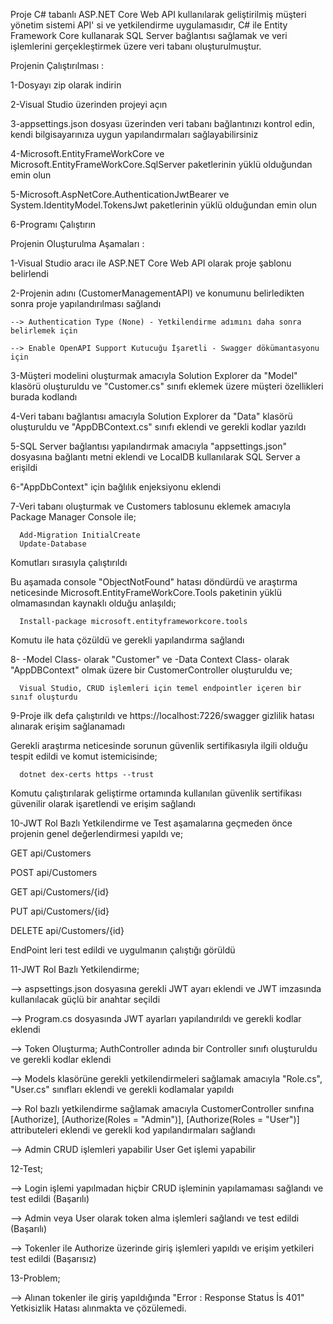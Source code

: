 Proje C# tabanlı ASP.NET Core Web API kullanılarak geliştirilmiş müşteri yönetim sistemi API' si ve yetkilendirme uygulamasıdır, 
C# ile Entity Framework Core kullanarak SQL Server bağlantısı sağlamak ve veri işlemlerini gerçekleştirmek üzere veri tabanı oluşturulmuştur.



Projenin Çalıştırılması :

1-Dosyayı zip olarak indirin


2-Visual Studio üzerinden projeyi açın


3-appsettings.json dosyası üzerinden veri tabanı bağlantınızı kontrol edin, kendi bilgisayarınıza uygun yapılandırmaları sağlayabilirsiniz


4-Microsoft.EntityFrameWorkCore ve Microsoft.EntityFrameWorkCore.SqlServer paketlerinin yüklü olduğundan emin olun


5-Microsoft.AspNetCore.AuthenticationJwtBearer ve System.IdentityModel.TokensJwt paketlerinin yüklü olduğundan emin olun


6-Programı Çalıştırın





Projenin Oluşturulma Aşamaları :

1-Visual Studio aracı ile ASP.NET Core Web API olarak proje şablonu belirlendi


2-Projenin adını (CustomerManagementAPI) ve konumunu belirledikten sonra proje yapılandırılması sağlandı

    --> Authentication Type (None) - Yetkilendirme adımını daha sonra belirlemek için

    --> Enable OpenAPI Support Kutucuğu İşaretli - Swagger dökümantasyonu için


3-Müşteri modelini oluşturmak amacıyla Solution Explorer da "Model" klasörü oluşturuldu ve "Customer.cs" sınıfı eklemek üzere müşteri özellikleri burada kodlandı


4-Veri tabanı bağlantısı amacıyla Solution Explorer da "Data" klasörü oluşturuldu ve "AppDBContext.cs" sınıfı eklendi ve gerekli kodlar yazıldı


5-SQL Server bağlantısı yapılandırmak amacıyla "appsettings.json" dosyasına bağlantı metni eklendi ve LocalDB kullanılarak SQL Server a erişildi


6-"AppDbContext" için bağlılık enjeksiyonu eklendi


7-Veri tabanı oluşturmak ve Customers tablosunu eklemek amacıyla Package Manager Console ile;

      Add-Migration InitialCreate
      Update-Database

  Komutları sırasıyla çalıştırıldı

  Bu aşamada console "ObjectNotFound" hatası döndürdü ve araştırma neticesinde Microsoft.EntityFrameWorkCore.Tools paketinin yüklü olmamasından kaynaklı olduğu anlaşıldı;

      Install-package microsoft.entityframeworkcore.tools 

  Komutu ile hata çözüldü ve gerekli yapılandırma sağlandı



8- -Model Class- olarak "Customer" ve -Data Context Class- olarak "AppDBContext" olmak üzere bir CustomerController oluşturuldu ve;
       
      Visual Studio, CRUD işlemleri için temel endpointler içeren bir sınıf oluşturdu


9-Proje ilk defa çalıştırıldı ve https://localhost:7226/swagger gizlilik hatası alınarak erişim sağlanamadı

  Gerekli araştırma neticesinde sorunun güvenlik sertifikasıyla ilgili olduğu tespit edildi ve komut istemicisinde;

      dotnet dex-certs https --trust

  Komutu çalıştırılarak geliştirme ortamında kullanılan güvenlik sertifikası güvenilir olarak işaretlendi ve erişim sağlandı



10-JWT Rol Bazlı Yetkilendirme ve Test aşamalarına geçmeden önce projenin genel değerlendirmesi yapıldı ve;

   GET api/Customers
   
   POST api/Customers
   
   GET api/Customers/{id}
   
   PUT api/Customers/{id}
   
   DELETE api/Customers/{id}
   

   EndPoint leri test edildi ve uygulmanın çalıştığı görüldü



11-JWT Rol Bazlı Yetkilendirme;

   --> aspsettings.json dosyasına gerekli JWT ayarı eklendi ve JWT imzasında kullanılacak güçlü bir anahtar seçildi

   --> Program.cs dosyasında JWT ayarları yapılandırıldı ve gerekli kodlar eklendi

   --> Token Oluşturma; AuthController adında bir Controller sınıfı oluşturuldu ve gerekli kodlar eklendi

   --> Models klasörüne gerekli yetkilendirmeleri sağlamak amacıyla "Role.cs", "User.cs" sınıfları eklendi ve gerekli kodlamalar yapıldı

   --> Rol bazlı yetkilendirme sağlamak amacıyla CustomerController sınıfına [Authorize], [Authorize(Roles = "Admin")], [Authorize(Roles = "User")]
       attributeleri eklendi ve gerekli kod yapılandırmaları sağlandı

   --> Admin CRUD işlemleri yapabilir
       User Get işlemi yapabilir



12-Test;

   --> Login işlemi yapılmadan hiçbir CRUD işleminin yapılamaması sağlandı ve test edildi (Başarılı)

   --> Admin veya User olarak token alma işlemleri sağlandı ve test edildi (Başarılı)

   --> Tokenler ile Authorize üzerinde giriş işlemleri yapıldı ve erişim yetkileri test edildi (Başarısız)



13-Problem;

   --> Alınan tokenler ile giriş yapıldığında "Error : Response Status İs 401" Yetkisizlik Hatası alınmakta ve çözülemedi.
